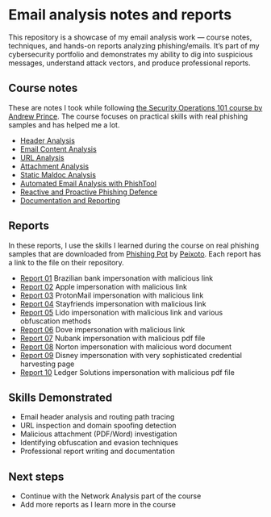 # Email analysis notes and reports
  
This repository is a showcase of my email analysis work — course notes, techniques, and hands-on reports analyzing phishing/emails. It’s part of my cybersecurity portfolio and demonstrates my ability to dig into suspicious messages, understand attack vectors, and produce professional reports.  
  
## Course notes
These are notes I took while following [the Security Operations 101 course by Andrew Prince](https://academy.tcm-sec.com/p/security-operations-soc-101). The course focuses on practical skills with real phishing samples and has helped me a lot.  
- [Header Analysis](https://github.com/Stefan-Brewer/Email-Analysis/blob/main/notes/01%20Header%20Analysis.pdf)
- [Email Content Analysis](https://github.com/Stefan-Brewer/Email-Analysis/blob/main/notes/02%20Email%20Content%20Analysis.pdf)
- [URL Analysis](https://github.com/Stefan-Brewer/Email-Analysis/blob/main/notes/03%20URL%20Analysis.pdf)
- [Attachment Analysis](https://github.com/Stefan-Brewer/Email-Analysis/blob/main/notes/04%20Attachment%20Analysis.pdf)
- [Static Maldoc Analysis](https://github.com/Stefan-Brewer/Email-Analysis/blob/main/notes/05%20Static%20Maldoc%20Analysis.pdf)
- [Automated Email Analysis with PhishTool](https://github.com/Stefan-Brewer/Email-Analysis/blob/main/notes/06%20Automated%20Email%20Analysis%20with%20PhishTool.pdf)
- [Reactive and Proactive Phishing Defence](https://github.com/Stefan-Brewer/Email-Analysis/blob/main/notes/07%20Reactive%20and%20Proactive%20Phishing%20Defence.pdf)
- [Documentation and Reporting](https://github.com/Stefan-Brewer/Email-Analysis/blob/main/notes/08%20Documentation%20and%20Reporting.pdf)
  
## Reports
In these reports, I use the skills I learned during the course on real phishing samples that are downloaded from [Phishing Pot](https://github.com/rf-peixoto/phishing_pot) by [Peixoto](https://github.com/rf-peixoto). Each report has a link to the file on their repository.  
- [Report 01](https://github.com/Stefan-Brewer/Email-Analysis/blob/main/reports/Report%2001.pdf) Brazilian bank impersonation with malicious link
- [Report 02](https://github.com/Stefan-Brewer/Email-Analysis/blob/main/reports/Report%2002.pdf) Apple impersonation with malicious link
- [Report 03](https://github.com/Stefan-Brewer/Email-Analysis/blob/main/reports/Report%2003.pdf) ProtonMail impersonation with malicious link
- [Report 04](https://github.com/Stefan-Brewer/Email-Analysis/blob/main/reports/Report%2004.pdf) Stayfriends impersonation with malicious link
- [Report 05](https://github.com/Stefan-Brewer/Email-Analysis/blob/main/reports/Report%2005.pdf) Lido impersonation with malicious link and various obfuscation methods
- [Report 06](https://github.com/Stefan-Brewer/Email-Analysis/blob/main/reports/Report%2006.pdf) Dove impersonation with malicious link
- [Report 07](https://github.com/Stefan-Brewer/Email-Analysis/blob/main/reports/Report%2007.pdf) Nubank impersonation with malicious pdf file
- [Report 08](https://github.com/Stefan-Brewer/Email-Analysis/blob/main/reports/Report%2008.pdf) Norton impersonation with malicious word document
- [Report 09](https://github.com/Stefan-Brewer/Email-Analysis/blob/main/reports/Report%2009.pdf) Disney impersonation with very sophisticated credential harvesting page
- [Report 10](https://github.com/Stefan-Brewer/Email-Analysis/blob/main/reports/Report%2010.pdf) Ledger Solutions impersonation with malicious pdf file
  
## Skills Demonstrated
- Email header analysis and routing path tracing  
- URL inspection and domain spoofing detection  
- Malicious attachment (PDF/Word) investigation  
- Identifying obfuscation and evasion techniques  
- Professional report writing and documentation  

## Next steps
- Continue with the Network Analysis part of the course
- Add more reports as I learn more in the course
